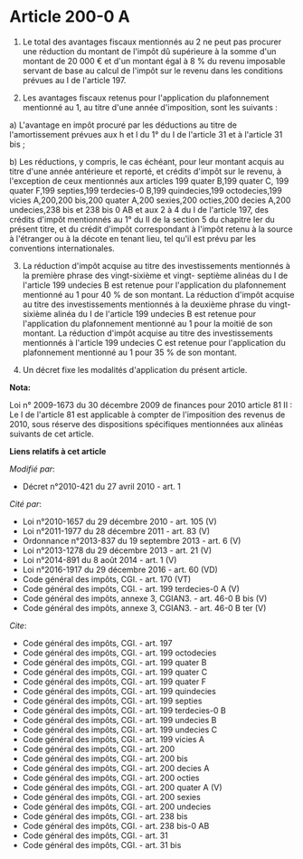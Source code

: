 # Article 200-0 A

1. Le total des avantages fiscaux mentionnés au 2 ne peut pas procurer une réduction du montant de l'impôt dû supérieure à la
somme d'un montant de 20 000 € et d'un montant égal à 8 % du revenu imposable servant de base au calcul de l'impôt sur le
revenu dans les conditions prévues au I de l'article 197.

2. Les avantages fiscaux retenus pour l'application du plafonnement mentionné au 1, au titre d'une année d'imposition, sont
les suivants : 

a) L'avantage en impôt procuré par les déductions au titre de l'amortissement prévues aux h et l du 1° du I de l'article 31
et à l'article 31 bis ; 

b) Les réductions, y compris, le cas échéant, pour leur montant acquis au titre d'une année antérieure et reporté, et crédits
d'impôt sur le revenu, à l'exception de ceux mentionnés aux articles 199 quater B,199 quater C,
199 quater F,199 septies,199 terdecies-0 B,199 quindecies,199 octodecies,199 vicies A,200,200 bis,200 quater A,200 sexies,200
octies,200 decies A,200 undecies,238 bis et 238 bis 0 AB et aux 2 à 4 du I de l'article 197, des crédits d'impôt mentionnés
au 1° du II de la section 5 du chapitre Ier du présent titre, et du crédit d'impôt correspondant à l'impôt retenu à la source
à l'étranger ou à la décote en tenant lieu, tel qu'il est prévu par les conventions internationales. 

3. La réduction d'impôt acquise au titre des investissements mentionnés à la première phrase des vingt-sixième et vingt-
septième alinéas du I de l'article 199 undecies B est retenue pour l'application du plafonnement mentionné au 1 pour 40 % de
son montant. La réduction d'impôt acquise au titre des investissements mentionnés à la deuxième phrase du vingt-sixième
alinéa du I de l'article 199 undecies B est retenue pour l'application du plafonnement mentionné au 1 pour la moitié de son
montant. La réduction d'impôt acquise au titre des investissements mentionnés à l'article 199 undecies C est retenue pour
l'application du plafonnement mentionné au 1 pour 35 % de son montant. 

4. Un décret fixe les modalités d'application du présent article.

**Nota:**

Loi n° 2009-1673 du 30 décembre 2009 de finances pour 2010 article 81 II : Le I de l'article 81 est applicable à compter de
l'imposition des revenus de 2010, sous réserve des dispositions spécifiques mentionnées aux alinéas suivants de cet article.

**Liens relatifs à cet article**

_Modifié par_:

  - Décret n°2010-421  du 27 avril 2010 - art. 1

_Cité par_:

  - Loi n°2010-1657 du 29 décembre 2010 - art. 105 (V)
  - Loi n°2011-1977 du 28 décembre 2011 - art. 83 (V)
  - Ordonnance n°2013-837 du 19 septembre 2013 - art. 6 (V)
  - Loi n°2013-1278 du 29 décembre 2013 - art. 21 (V)
  - Loi n°2014-891 du 8 août 2014 - art. 1 (V)
  - Loi n°2016-1917 du 29 décembre 2016 - art. 60 (VD)
  - Code général des impôts, CGI. - art. 170 (VT)
  - Code général des impôts, CGI. - art. 199 terdecies-0 A (V)
  - Code général des impôts, annexe 3, CGIAN3. - art. 46-0 B bis (V)
  - Code général des impôts, annexe 3, CGIAN3. - art. 46-0 B ter (V)

_Cite_:

  - Code général des impôts, CGI. - art. 197
  - Code général des impôts, CGI. - art. 199 octodecies
  - Code général des impôts, CGI. - art. 199 quater B
  - Code général des impôts, CGI. - art. 199 quater C
  - Code général des impôts, CGI. - art. 199 quater F
  - Code général des impôts, CGI. - art. 199 quindecies
  - Code général des impôts, CGI. - art. 199 septies
  - Code général des impôts, CGI. - art. 199 terdecies-0 B
  - Code général des impôts, CGI. - art. 199 undecies B
  - Code général des impôts, CGI. - art. 199 undecies C
  - Code général des impôts, CGI. - art. 199 vicies A
  - Code général des impôts, CGI. - art. 200
  - Code général des impôts, CGI. - art. 200 bis
  - Code général des impôts, CGI. - art. 200 decies A
  - Code général des impôts, CGI. - art. 200 octies
  - Code général des impôts, CGI. - art. 200 quater A (V)
  - Code général des impôts, CGI. - art. 200 sexies
  - Code général des impôts, CGI. - art. 200 undecies
  - Code général des impôts, CGI. - art. 238 bis
  - Code général des impôts, CGI. - art. 238 bis-0 AB
  - Code général des impôts, CGI. - art. 31
  - Code général des impôts, CGI. - art. 31 bis
